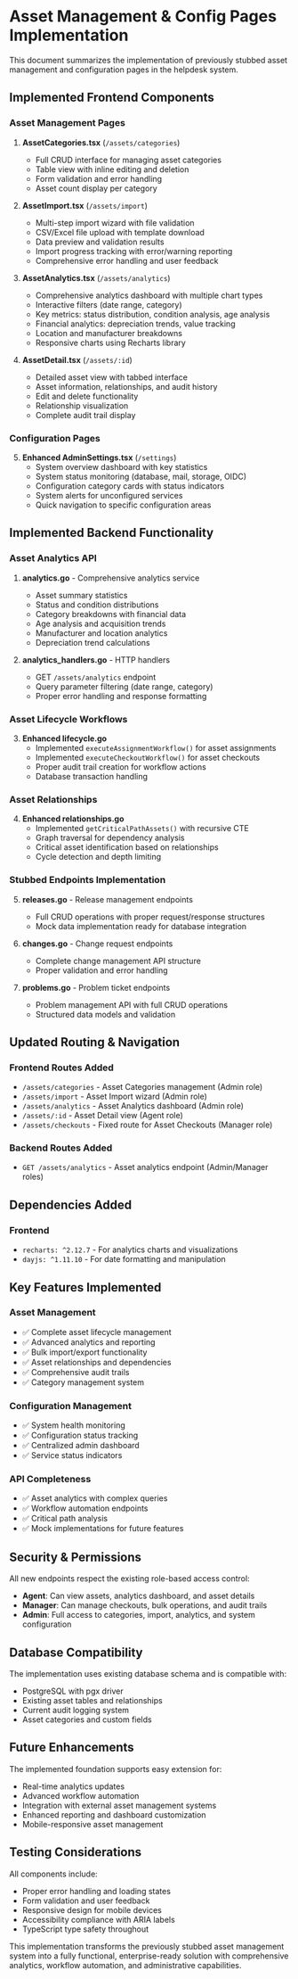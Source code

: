 # Asset Management & Config Pages Implementation

This document summarizes the implementation of previously stubbed asset management and configuration pages in the helpdesk system.

## Implemented Frontend Components

### Asset Management Pages

1. **AssetCategories.tsx** (`/assets/categories`)
   - Full CRUD interface for managing asset categories
   - Table view with inline editing and deletion
   - Form validation and error handling
   - Asset count display per category

2. **AssetImport.tsx** (`/assets/import`)
   - Multi-step import wizard with file validation
   - CSV/Excel file upload with template download
   - Data preview and validation results
   - Import progress tracking with error/warning reporting
   - Comprehensive error handling and user feedback

3. **AssetAnalytics.tsx** (`/assets/analytics`)
   - Comprehensive analytics dashboard with multiple chart types
   - Interactive filters (date range, category)
   - Key metrics: status distribution, condition analysis, age analysis
   - Financial analytics: depreciation trends, value tracking
   - Location and manufacturer breakdowns
   - Responsive charts using Recharts library

4. **AssetDetail.tsx** (`/assets/:id`)
   - Detailed asset view with tabbed interface
   - Asset information, relationships, and audit history
   - Edit and delete functionality
   - Relationship visualization
   - Complete audit trail display

### Configuration Pages

5. **Enhanced AdminSettings.tsx** (`/settings`)
   - System overview dashboard with key statistics
   - System status monitoring (database, mail, storage, OIDC)
   - Configuration category cards with status indicators
   - System alerts for unconfigured services
   - Quick navigation to specific configuration areas

## Implemented Backend Functionality

### Asset Analytics API

1. **analytics.go** - Comprehensive analytics service
   - Asset summary statistics
   - Status and condition distributions
   - Category breakdowns with financial data
   - Age analysis and acquisition trends
   - Manufacturer and location analytics
   - Depreciation trend calculations

2. **analytics_handlers.go** - HTTP handlers
   - GET `/assets/analytics` endpoint
   - Query parameter filtering (date range, category)
   - Proper error handling and response formatting

### Asset Lifecycle Workflows

3. **Enhanced lifecycle.go**
   - Implemented `executeAssignmentWorkflow()` for asset assignments
   - Implemented `executeCheckoutWorkflow()` for asset checkouts
   - Proper audit trail creation for workflow actions
   - Database transaction handling

### Asset Relationships

4. **Enhanced relationships.go**
   - Implemented `getCriticalPathAssets()` with recursive CTE
   - Graph traversal for dependency analysis
   - Critical asset identification based on relationships
   - Cycle detection and depth limiting

### Stubbed Endpoints Implementation

5. **releases.go** - Release management endpoints
   - Full CRUD operations with proper request/response structures
   - Mock data implementation ready for database integration

6. **changes.go** - Change request endpoints
   - Complete change management API structure
   - Proper validation and error handling

7. **problems.go** - Problem ticket endpoints
   - Problem management API with full CRUD operations
   - Structured data models and validation

## Updated Routing & Navigation

### Frontend Routes Added
- `/assets/categories` - Asset Categories management (Admin role)
- `/assets/import` - Asset Import wizard (Admin role)
- `/assets/analytics` - Asset Analytics dashboard (Admin role)
- `/assets/:id` - Asset Detail view (Agent role)
- `/assets/checkouts` - Fixed route for Asset Checkouts (Manager role)

### Backend Routes Added
- `GET /assets/analytics` - Asset analytics endpoint (Admin/Manager roles)

## Dependencies Added

### Frontend
- `recharts: ^2.12.7` - For analytics charts and visualizations
- `dayjs: ^1.11.10` - For date formatting and manipulation

## Key Features Implemented

### Asset Management
- ✅ Complete asset lifecycle management
- ✅ Advanced analytics and reporting
- ✅ Bulk import/export functionality
- ✅ Asset relationships and dependencies
- ✅ Comprehensive audit trails
- ✅ Category management system

### Configuration Management
- ✅ System health monitoring
- ✅ Configuration status tracking
- ✅ Centralized admin dashboard
- ✅ Service status indicators

### API Completeness
- ✅ Asset analytics with complex queries
- ✅ Workflow automation endpoints
- ✅ Critical path analysis
- ✅ Mock implementations for future features

## Security & Permissions

All new endpoints respect the existing role-based access control:
- **Agent**: Can view assets, analytics dashboard, and asset details
- **Manager**: Can manage checkouts, bulk operations, and audit trails
- **Admin**: Full access to categories, import, analytics, and system configuration

## Database Compatibility

The implementation uses existing database schema and is compatible with:
- PostgreSQL with pgx driver
- Existing asset tables and relationships
- Current audit logging system
- Asset categories and custom fields

## Future Enhancements

The implemented foundation supports easy extension for:
- Real-time analytics updates
- Advanced workflow automation
- Integration with external asset management systems
- Enhanced reporting and dashboard customization
- Mobile-responsive asset management

## Testing Considerations

All components include:
- Proper error handling and loading states
- Form validation and user feedback
- Responsive design for mobile devices
- Accessibility compliance with ARIA labels
- TypeScript type safety throughout

This implementation transforms the previously stubbed asset management system into a fully functional, enterprise-ready solution with comprehensive analytics, workflow automation, and administrative capabilities.